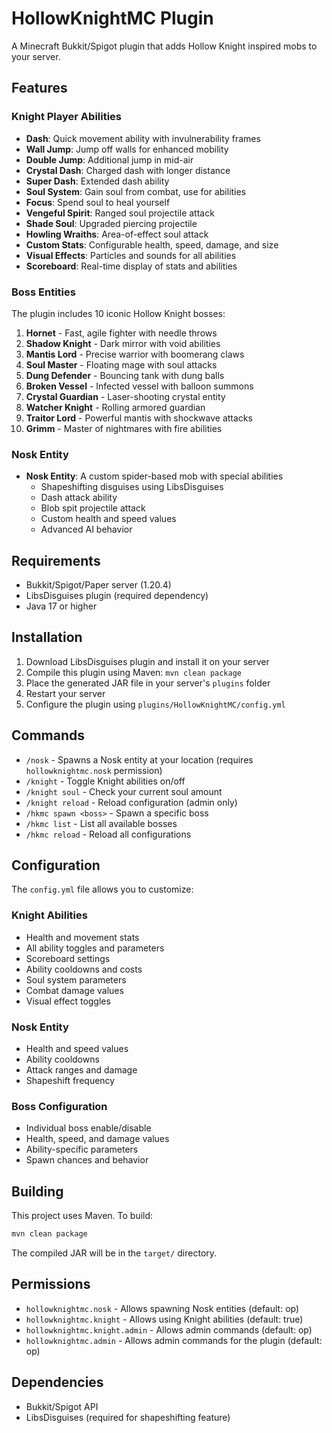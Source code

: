 # HollowKnightMC Plugin

A Minecraft Bukkit/Spigot plugin that adds Hollow Knight inspired mobs to your server.

## Features

### Knight Player Abilities
- **Dash**: Quick movement ability with invulnerability frames
- **Wall Jump**: Jump off walls for enhanced mobility  
- **Double Jump**: Additional jump in mid-air
- **Crystal Dash**: Charged dash with longer distance
- **Super Dash**: Extended dash ability
- **Soul System**: Gain soul from combat, use for abilities
- **Focus**: Spend soul to heal yourself
- **Vengeful Spirit**: Ranged soul projectile attack
- **Shade Soul**: Upgraded piercing projectile
- **Howling Wraiths**: Area-of-effect soul attack
- **Custom Stats**: Configurable health, speed, damage, and size
- **Visual Effects**: Particles and sounds for all abilities
- **Scoreboard**: Real-time display of stats and abilities

### Boss Entities
The plugin includes 10 iconic Hollow Knight bosses:
1. **Hornet** - Fast, agile fighter with needle throws
2. **Shadow Knight** - Dark mirror with void abilities
3. **Mantis Lord** - Precise warrior with boomerang claws
4. **Soul Master** - Floating mage with soul attacks
5. **Dung Defender** - Bouncing tank with dung balls
6. **Broken Vessel** - Infected vessel with balloon summons
7. **Crystal Guardian** - Laser-shooting crystal entity
8. **Watcher Knight** - Rolling armored guardian
9. **Traitor Lord** - Powerful mantis with shockwave attacks
10. **Grimm** - Master of nightmares with fire abilities

### Nosk Entity
- **Nosk Entity**: A custom spider-based mob with special abilities
  - Shapeshifting disguises using LibsDisguises
  - Dash attack ability
  - Blob spit projectile attack
  - Custom health and speed values
  - Advanced AI behavior

## Requirements

- Bukkit/Spigot/Paper server (1.20.4)
- LibsDisguises plugin (required dependency)
- Java 17 or higher

## Installation

1. Download LibsDisguises plugin and install it on your server
2. Compile this plugin using Maven: `mvn clean package`
3. Place the generated JAR file in your server's `plugins` folder
4. Restart your server
5. Configure the plugin using `plugins/HollowKnightMC/config.yml`

## Commands

- `/nosk` - Spawns a Nosk entity at your location (requires `hollowknightmc.nosk` permission)
- `/knight` - Toggle Knight abilities on/off
- `/knight soul` - Check your current soul amount
- `/knight reload` - Reload configuration (admin only)
- `/hkmc spawn <boss>` - Spawn a specific boss
- `/hkmc list` - List all available bosses
- `/hkmc reload` - Reload all configurations

## Configuration

The `config.yml` file allows you to customize:

### Knight Abilities
- Health and movement stats
- All ability toggles and parameters
- Scoreboard settings
- Ability cooldowns and costs
- Soul system parameters
- Combat damage values
- Visual effect toggles

### Nosk Entity
- Health and speed values
- Ability cooldowns
- Attack ranges and damage
- Shapeshift frequency

### Boss Configuration
- Individual boss enable/disable
- Health, speed, and damage values
- Ability-specific parameters
- Spawn chances and behavior

## Building

This project uses Maven. To build:

```bash
mvn clean package
```

The compiled JAR will be in the `target/` directory.

## Permissions

- `hollowknightmc.nosk` - Allows spawning Nosk entities (default: op)
- `hollowknightmc.knight` - Allows using Knight abilities (default: true)
- `hollowknightmc.knight.admin` - Allows admin commands (default: op)
- `hollowknightmc.admin` - Allows admin commands for the plugin (default: op)

## Dependencies

- Bukkit/Spigot API
- LibsDisguises (required for shapeshifting feature)